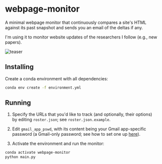 # webpage-monitor

A minimal webpage monitor that continuously compares a site's HTML against its
past snapshot and sends you an email of the deltas if any.

I'm using it to monitor website updates of the researchers I follow (e.g., new papers).

![teaser](https://xiuming.info/images/side_proj/webpage_monitor.jpg)

## Installing

Create a conda environment with all dependencies:

 ```bash
 conda env create -f environment.yml
 ```

## Running

1. Specify the URLs that you'd like to track (and optionally, their options) by
editing `roster.json`; see `roster.json.example`.

1. Edit `gmail_app_pswd`, with its content being your Gmail app-specific password
(a Gmail-only password; see how to set one up [here](https://support.google.com/accounts/answer/185833?hl=en)).

1. Activate the environment and run the monitor:

```bash
conda activate webpage-monitor
python main.py
```
